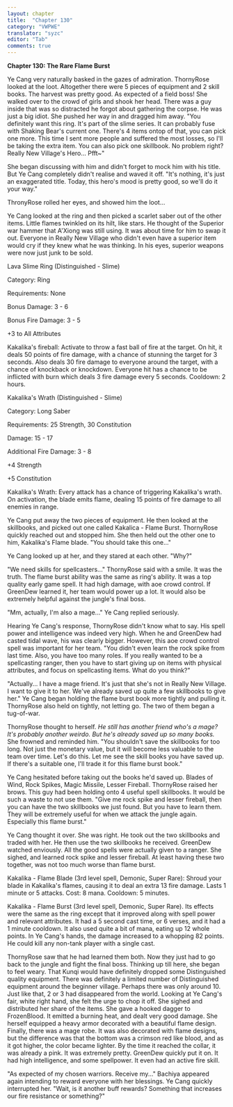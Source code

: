 ```yaml
---
layout: chapter
title:  "Chapter 130"
category: "VWPWE"
translator: "syzc"
editor: "Tab"
comments: true
---
```


**Chapter 130: The Rare Flame Burst**

Ye Cang very naturally basked in the gazes of admiration. ThornyRose looked at the loot. Altogether there were 5 pieces of equipment and 2 skill books. The harvest was pretty good. As expected of a field boss! She walked over to the crowd of girls and shook her head. There was a guy inside that was so distracted he forgot about gathering the corpse. He was just a big idiot. She pushed her way in and dragged him away. "You definitely want this ring. It's part of the slime series. It can probably fuse with Shaking Bear's current one. There's 4 items ontop of that, you can pick one more. This time I sent more people and suffered the most losses, so I'll be taking the extra item. You can also pick one skillbook. No problem right? Really New Village's Hero... Pfft~"

She began discussing with him and didn't forget to mock him with his title. But Ye Cang completely didn't realise and waved it off. "It's nothing, it's just an exaggerated title. Today, this hero's mood is pretty good, so we'll do it your way."

ThronyRose rolled her eyes, and showed him the loot...

Ye Cang looked at the ring and then picked a scarlet saber out of the other items. Little flames twinkled on its hilt, like stars. He thought of the Superior war hammer that A'Xiong was still using. It was about time for him to swap it out. Everyone in Really New Village who didn't even have a superior item would cry if they knew what he was thinking. In his eyes, superior weapons were now just junk to be sold.  

Lava Slime Ring (Distinguished - Slime)

Category: Ring

Requirements: None

Bonus Damage: 3 - 6

Bonus Fire Damage: 3 - 5

+3 to All Attributes

Kakalika's fireball: Activate to throw a fast ball of fire at the target. On hit, it deals 50 points of fire damage, with a chance of stunning the target for 3 seconds. Also deals 30 fire damage to everyone around the target, with a chance of knockback or knockdown. Everyone hit has a chance to be inflicted with burn which deals 3 fire damage every 5 seconds. Cooldown: 2 hours.

Kakalika's Wrath (Distinguished - Slime)

Category: Long Saber

Requirements: 25 Strength, 30 Constitution

Damage: 15 - 17

Additional Fire Damage: 3 - 8

+4 Strength

+5 Constitution

Kakalika's Wrath: Every attack has a chance of triggering Kakalika's wrath. On activation, the blade emits flame, dealing 15 points of fire damage to all enemies in range.

Ye Cang put away the two pieces of equipment. He then looked at the skillbooks, and picked out one called Kakalica - Flame Burst. ThornyRose quickly reached out and stopped him. She then held out the other one to him, Kakalika's Flame blade. "You should take this one..."

Ye Cang looked up at her, and they stared at each other. "Why?"

"We need skills for spellcasters..." ThornyRose said with a smile. It was the truth. The flame burst ability was the same as ring's ability. It was a top quality early game spell. It had high damage, with aoe crowd control. If GreenDew learned it, her team would power up a lot. It would also be extremely helpful against the jungle's final boss.  

"Mm, actually, I'm also a mage..." Ye Cang replied seriously.

Hearing Ye Cang's response, ThornyRose didn't know what to say. His spell power and intelligence was indeed very high. When he and GreenDew had casted tidal wave, his was clearly bigger. However, this aoe crowd control spell was important for her team. "You didn't even learn the rock spike from last time. Also, you have too many roles. If you really wanted to be a spellcasting ranger, then you have to start giving up on items with physical attributes, and focus on spellcasting items. What do you think?"

"Actually... I have a mage friend. It's just that she's not in Really New Village. I want to give it to her. We've already saved up quite a few skillbooks to give her." Ye Cang began holding the flame burst book more tightly and pulling it. ThornyRose also held on tightly, not letting go. The two of them began a tug-of-war.

ThornyRose thought to herself. *He still has another friend who's a mage? It's probably another weirdo. But he's already saved up so many books.* She frowned and reminded him. "You shouldn't save the skillbooks for too long. Not just the monetary value, but it will become less valuable to the team over time. Let's do this. Let me see the skill books you have saved up. If there's a suitable one, I'll trade it for this flame burst book."

Ye Cang hesitated before taking out the books he'd saved up. Blades of Wind, Rock Spikes, Magic Missile, Lesser Fireball. ThornyRose raised her brows. This guy had been holding onto 4 useful spell skillbooks. It would be such a waste to not use them. "Give me rock spike and lesser fireball, then you can have the two skillbooks we just found. But you have to learn them. They will be extremely useful for when we attack the jungle again. Especially this flame burst."

Ye Cang thought it over. She was right. He took out the two skillbooks and traded with her. He then use the two skillbooks he received. GreenDew watched enviously. All the good spells were actually given to a ranger. She sighed, and learned rock spike and lesser fireball. At least having these two together, was not too much worse than flame burst.

Kakalika - Flame Blade (3rd level spell, Demonic, Super Rare): Shroud your blade in Kakalika's flames, causing it to deal an extra 13 fire damage. Lasts 1 minute or 5 attacks. Cost: 8 mana. Cooldown: 5 minutes.

Kakalika - Flame Burst (3rd level spell, Demonic, Super Rare). Its effects were the same as the ring except that it improved along with spell power and relevant attributes. It had a 5 second cast time, or 6 verses, and it had a 1 minute cooldown. It also used quite a bit of mana, eating up 12 whole points. In Ye Cang's hands, the damage increased to a whopping 82 points. He could kill any non-tank player with a single cast.

ThornyRose saw that he had learned them both. Now they just had to go back to the jungle and fight the final boss. Thinking up till here, she began to feel weary. That Kunqi would have definitely dropped some Distinguished quality equipment. There was definitely a limited number of Distinguished equipment around the beginner village. Perhaps there was only around 10. Just like that, 2 or 3 had disappeared from the world. Looking at Ye Cang's fair, white right hand, she felt the urge to chop it off. She sighed and distributed her share of the items. She gave a hooked dagger to FrozenBlood. It emitted a burning heat, and dealt very good damage. She herself equipped a heavy armor decorated with a beautiful flame design. Finally, there was a mage robe. It was also decorated with flame designs, but the difference was that the bottom was a crimson red like blood, and as it got higher, the color became lighter. By the time it reached the collar, it was already a pink. It was extremely pretty. GreenDew quickly put it on. It had high intelligence, and some spellpower. It even had an active fire skill.

"As expected of my chosen warriors. Receive my..." Bachiya appeared again intending to reward everyone with her blessings. Ye Cang quickly interrupted her. "Wait, is it another buff rewards? Something that increases our fire resistance or something?" 
